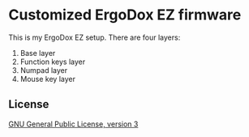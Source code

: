 # Customized ErgoDox EZ firmware

This is my ErgoDox EZ setup. There are four layers:

1. Base layer
2. Function keys layer
3. Numpad layer
4. Mouse key layer

## License

[GNU General Public License, version 3](http://www.gnu.org/licenses/gpl-3.0.html)
